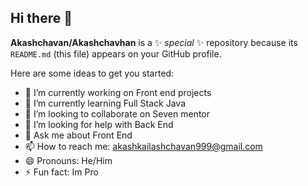 ## Hi there 👋


**Akashchavan/Akashchavhan** is a ✨ _special_ ✨ repository because its `README.md` (this file) appears on your GitHub profile.

Here are some ideas to get you started:

- 🔭 I’m currently working on Front end projects 
- 🌱 I’m currently learning Full Stack Java 
- 👯 I’m looking to collaborate on Seven mentor
- 🤔 I’m looking for help with Back End
- 💬 Ask me about Front End
- 📫 How to reach me: akashkailashchavan999@gmail.com
- 😄 Pronouns: He/Him
- ⚡ Fun fact: Im Pro

